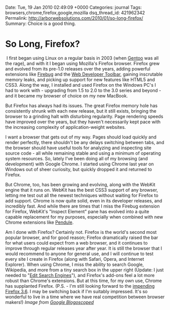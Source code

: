 Date: Tue, 19 Jan 2010 02:49:09 +0000
Categories: journal
Tags: browsers,chrome,firefox,google,mozilla
dsq_thread_id: 421962342
Permalink: http://arborwebsolutions.com/2010/01/so-long-firefox/
Summary: Choice is a good thing.

# So Long, Firefox?

<img src="/attachments/chrome-logo-elements-300x248.png" alt="" class="alignleft" /> I first began using Linux on a regular basis in 2003 (when
[Gentoo][] was all the rage), and with it I began using Mozilla's
Firefox browser. Firefox grew and evolved from its pre-1.0 releases over
the years, adding powerful extensions like [Firebug][] and the [Web
Developer Toolbar][], gaining inscrutable memory leaks, and picking up
support for new features like HTML5 and CSS3. Along the way, I installed
and used Firefox on the Windows PC's I had to work with - upgrading from
1.5 to 2.0 to the 3.0 series and beyond - and it became my browser of
choice on my new MacBook. 

But Firefox has always had its issues. The
great Firefox memory hole has consistently shrunk with each new release,
but it still exists, bringing the browser to a grinding halt with
disturbing regularity. Page rendering speeds have improved over the
years, but they haven't necessarily kept pace with the increasing
complexity of application-weight websites. 

I want a browser that gets
out of my way. Pages should load quickly and render perfectly, there
shouldn't be any delays switching between tabs, and the browser should
have useful tools for analyzing and inspecting site source code - all
while remaining stable and using a minimum of operating system
resources. So, lately I've been doing all of my browsing (and
development) with Google Chrome. I started using Chrome last year on
Windows out of sheer curiosity, but quickly dropped it and returned to
Firefox. 

But Chrome, too, has been growing and evolving, along with the
WebKit engine that it runs on. WebKit has the best CSS3 support of any
browser, letting me test out all the newest techniques without waiting
for Firefox to add support. Chrome is now quite solid, even in its
developer releases, and incredibly fast. And while there are times that
I miss the Firebug extension for Firefox, WebKit's "Inspect Element"
pane has evolved into a quite capable replacement for my purposes,
especially when combined with new Chrome extensions like [Pendule][]. 

Am
I done with Firefox? Certainly not. Firefox is the world's second most
popular browser, and for good reason; Firefox dramatically raised the
bar for what users could expect from a web browser, and it continues to
improve through regular releases year after year. It is still the
browser that I would recommend to anyone for general use, and I will
continue to test every site I create in Firefox (along with Safari,
Opera, and Internet Explorer). When using Chrome, I miss the ability to
search Google, Wikipedia, and more from a tiny search box in the upper
right (Update: I just needed to "[Edit Search Engines][]"), and
Firefox's add-ons feel a lot more robust than Chrome's extensions. But
at this time, for my own use, Chrome has supplanted Firefox. (P.S. - I'm
still looking forward to the [impending Firefox 3.6][]. I may be
switching back if I'm suitably impressed. It's so wonderful to live in a
time where we have real competition between browser makers!) *Image
from [Google Blogoscoped][]*

  [Gentoo]: http://www.gentoo.org
  [Firebug]: http://www.getfirebug.com/
  [Web Developer Toolbar]: https://addons.mozilla.org/en-US/firefox/addon/60
  [Pendule]: https://chrome.google.com/extensions/detail/gbkffbkamcejhkcaocmkdeiiccpmjfdi
  [Edit Search Engines]: http://www.chromeplugins.org/tips-tricks/custom-search-engines-in-google-chrome/
  [impending Firefox 3.6]: http://www.mozilla.com/en-US/firefox/all-beta.html
  [Google Blogoscoped]: http://www.blogoscoped.com
